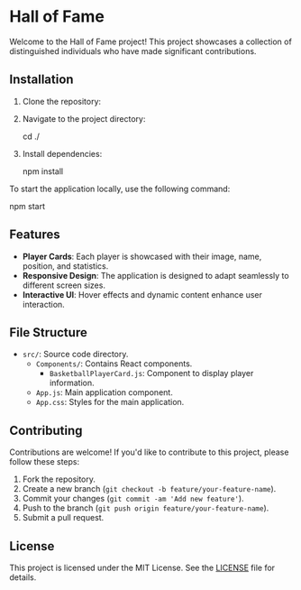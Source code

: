 # Hall of Fame

Welcome to the Hall of Fame project! This project showcases a collection of distinguished individuals who have made significant contributions.

## Installation

1. Clone the repository:

2. Navigate to the project directory:
   
   cd ./

3. Install dependencies:
   
   npm install

To start the application locally, use the following command:

   npm start


## Features

- **Player Cards**: Each player is showcased with their image, name, position, and statistics.
- **Responsive Design**: The application is designed to adapt seamlessly to different screen sizes.
- **Interactive UI**: Hover effects and dynamic content enhance user interaction.

## File Structure

- `src/`: Source code directory.
  - `Components/`: Contains React components.
    - `BasketballPlayerCard.js`: Component to display player information.
  - `App.js`: Main application component.
  - `App.css`: Styles for the main application.

## Contributing

Contributions are welcome! If you'd like to contribute to this project, please follow these steps:
1. Fork the repository.
2. Create a new branch (`git checkout -b feature/your-feature-name`).
3. Commit your changes (`git commit -am 'Add new feature'`).
4. Push to the branch (`git push origin feature/your-feature-name`).
5. Submit a pull request.

## License

This project is licensed under the MIT License. See the [LICENSE](./LICENSE) file for details.
